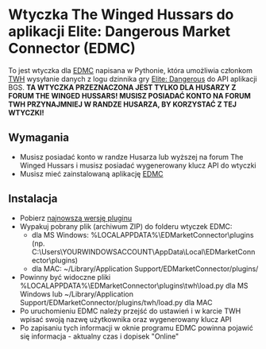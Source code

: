# Wtyczka The Winged Hussars do aplikacji Elite: Dangerous Market Connector (EDMC)

To jest wtyczka dla [EDMC](https://github.com/Marginal/EDMarketConnector) napisana w Pythonie, która umożliwia członkom [TWH](http://thewingedhussars.com/) wysyłanie danych z logu dzinnika gry [Elite: Dangerous](https://www.elitedangerous.com/) do API aplikacji BGS. **TA WTYCZKA PRZEZNACZONA JEST TYLKO DLA HUSARZY Z FORUM THE WINGED HUSSARS! MUSISZ POSIADAĆ KONTO NA FORUM TWH PRZYNAJMNIEJ W RANDZE HUSARZA, BY KORZYSTAĆ Z TEJ WTYCZKI!**


## Wymagania

* Musisz posiadać konto w randze Husarza lub wyższej na forum The Winged Hussars i musisz posiadać wygenerowany klucz API do wtyczki
* Musisz mieć zainstalowaną aplikację [EDMC](https://github.com/Marginal/EDMarketConnector)

## Instalacja

* Pobierz [najnowszą wersję pluginu](https://github.com/ryczypior/the-winged-hussars-plugin-for-edmc/releases/download/1.11/twh.zip)
* Wypakuj pobrany plik (archiwum ZIP) do folderu wtyczek EDMC:
    - dla MS Windows: %LOCALAPPDATA%\EDMarketConnector\plugins (np. C:\Users\YOURWINDOWSACCOUNT\AppData\Local\EDMarketConnector\plugins\)
    - dla MAC: ~/Library/Application Support/EDMarketConnector/plugins/
* Powinny być widoczne pliki %LOCALAPPDATA%\EDMarketConnector\plugins\twh\load.py dla MS Windows lub ~/Library/Application Support/EDMarketConnector/plugins/twh/load.py dla MAC
* Po uruchomieniu EDMC należy przejść do ustawień i w karcie TWH wpisać swoją nazwę użytkownika oraz wygenerowany klucz API
* Po zapisaniu tych informacji w oknie programu EDMC powinna pojawić się informacja - aktualny czas i dopisek "Online"